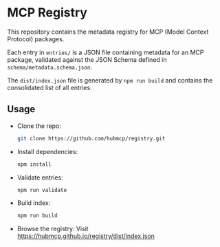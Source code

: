 # MCP Registry

This repository contains the metadata registry for MCP (Model Context Protocol) packages.

Each entry in `entries/` is a JSON file containing metadata for an MCP package, validated against the JSON Schema defined in `schema/metadata.schema.json`.

The `dist/index.json` file is generated by `npm run build` and contains the consolidated list of all entries.

## Usage

- Clone the repo:
  ```bash
  git clone https://github.com/hubmcp/registry.git
  ```
- Install dependencies:
  ```bash
  npm install
  ```
- Validate entries:
  ```bash
  npm run validate
  ```
- Build index:
  ```bash
  npm run build
  ```
- Browse the registry:
  Visit https://hubmcp.github.io/registry/dist/index.json